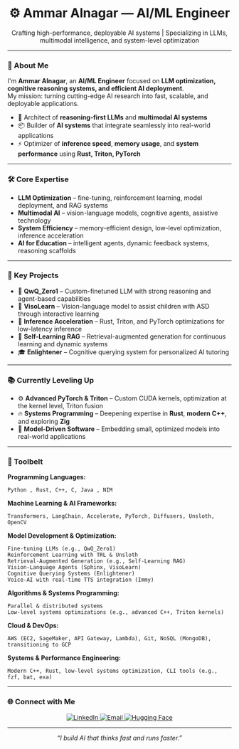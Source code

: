 
<h1 align="center">⚙️ Ammar Alnagar — AI/ML Engineer</h1>
<p align="center">Crafting high-performance, deployable AI systems | Specializing in LLMs, multimodal intelligence, and system-level optimization</p>

---

### 🚀 About Me

I'm **Ammar Alnagar**, an **AI/ML Engineer** focused on **LLM optimization, cognitive reasoning systems, and efficient AI deployment**.  
My mission: turning cutting-edge AI research into fast, scalable, and deployable applications.

- 🧠 Architect of **reasoning-first LLMs** and **multimodal AI systems**  
- 📦 Builder of **AI systems** that integrate seamlessly into real-world applications  
- ⚡ Optimizer of **inference speed**, **memory usage**, and **system performance** using **Rust, Triton, PyTorch**

---

### 🛠️ Core Expertise

- **LLM Optimization** – fine-tuning, reinforcement learning, model deployment, and RAG systems  
- **Multimodal AI** – vision-language models, cognitive agents, assistive technology  
- **System Efficiency** – memory-efficient design, low-level optimization, inference acceleration  
- **AI for Education** – intelligent agents, dynamic feedback systems, reasoning scaffolds

---

### 🧪 Key Projects

- 🧩 **QwQ_Zero1** – Custom-finetuned LLM with strong reasoning and agent-based capabilities  
- 🌈 **VisoLearn** – Vision-language model to assist children with ASD through interactive learning  
- 🔬 **Inference Acceleration** – Rust, Triton, and PyTorch optimizations for low-latency inference  
- 🧠 **Self-Learning RAG** – Retrieval-augmented generation for continuous learning and dynamic systems  
- 🎓 **Enlightener** – Cognitive querying system for personalized AI tutoring

---

### 📚 Currently Leveling Up

- ⚙️ **Advanced PyTorch & Triton** – Custom CUDA kernels, optimization at the kernel level, Triton fusion  
- 🔥 **Systems Programming** – Deepening expertise in **Rust**, **modern C++**, and exploring **Zig**  
- 🧵 **Model-Driven Software** – Embedding small, optimized models into real-world applications  

---

### 📌 Toolbelt

**Programming Languages:**
```
Python , Rust, C++, C, Java , NIM
```
**Machine Learning & AI Frameworks:**
```
Transformers, LangChain, Accelerate, PyTorch, Diffusers, Unsloth, OpenCV
```
**Model Development & Optimization:**
```
Fine-tuning LLMs (e.g., QwQ_Zero1)
Reinforcement Learning with TRL & Unsloth
Retrieval-Augmented Generation (e.g., Self-Learning RAG)
Vision-Language Agents (Sphinx, VisoLearn)
Cognitive Querying Systems (Enlightener)
Voice-AI with real-time TTS integration (Immy)
```
**Algorithms & Systems Programming:**
```
Parallel & distributed systems
Low-level systems optimizations (e.g., advanced C++, Triton kernels)
```
**Cloud & DevOps:**
```
AWS (EC2, SageMaker, API Gateway, Lambda), Git, NoSQL (MongoDB), transitioning to GCP
```
**Systems & Performance Engineering:**
```
Modern C++, Rust, low-level systems optimization, CLI tools (e.g., fzf, bat, exa)
```
---

### 🌐 Connect with Me
<p align="center">
  <a href="https://linkedin.com/in/ammar-alnagar-393413201">
    <img src="https://img.shields.io/badge/LinkedIn-%230077B5.svg?style=for-the-badge&logo=linkedin&logoColor=white" alt="LinkedIn">
  </a>
  <a href="mailto:Ammaralnagar416@gmail.com">
    <img src="https://img.shields.io/badge/Email-%23D14836.svg?style=for-the-badge&logo=gmail&logoColor=white" alt="Email">
  </a>
  <a href="https://huggingface.co/Daemontatox">
    <img src="https://img.shields.io/badge/Hugging%20Face-%23FF4F00.svg?style=for-the-badge&logo=huggingface&logoColor=white" alt="Hugging Face">
  </a>
</p>

---

<p align="center">
  <i>“I build AI that thinks fast and runs faster.”</i>
</p>

